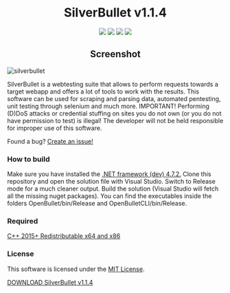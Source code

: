 <h1 align="center">SilverBullet v1.1.4</h1>
<p align= "center">
   <img src="https://img.shields.io/badge/Release-1.4.4-black">
   <img src="https://img.shields.io/github/license/SilverBulletDev1/SilverBullet?color=black">
   <img src="https://img.shields.io/github/stars/SilverBulletDev1/SilverBullet?style=flat&color=black">
   <img src="https://img.shields.io/github/forks/SilverBulletDev1/SilverBullet?style=flat&color=black">

   <br>
</p>

<h2 align="center">Screenshot</h2>

![silverbullet](https://github.com/SilverBulletDev1/SilverBullet/assets/166245487/599d49fb-6c73-49a4-a1cb-a0f8505ba35f)

SilverBullet is a webtesting suite that allows to perform requests towards a target webapp and offers a lot of tools to work with the results. This software can be used for scraping and parsing data, automated pentesting, unit testing through selenium and much more.
IMPORTANT! Performing (D)DoS attacks or credential stuffing on sites you do not own (or you do not have permission to test) is illegal! The developer will not be held responsible for improper use of this software.


Found a bug? [Create an issue!](https://help.github.com/en/articles/creating-an-issue)

### How to build

Make sure you have installed the [.NET framework (dev) 4.7.2.](https://dotnet.microsoft.com/en-us/download/dotnet-framework/thank-you/net472-developer-pack-offline-installer)
Clone this repository and open the solution file with Visual Studio.
Switch to Release mode for a much cleaner output.
Build the solution (Visual Studio will fetch all the missing nuget packages).
You can find the executables inside the folders OpenBullet/bin/Release and OpenBulletCLI/bin/Release.

### Required
[C++ 2015+ Redistributable x64 and x86](https://www.microsoft.com/en-ca/download/details.aspx?id=48145)

### License
This software is licensed under the [MIT License](https://github.com/SilverBulletDev1/SilverBullet?tab=MIT-1-ov-file#MIT-1-ov-file).

[DOWNLOAD SilverBullet v1.1.4](https://mega.nz/file/UWNFFDxZ#iThVjANExDeskXeO1gYi4oj6tC7BZd5gcMFO7pYMkYU)
